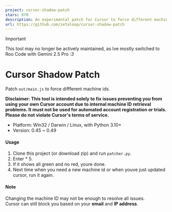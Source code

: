 ```yaml
---
project: cursor-shadow-patch
stars: 870
description: An experimental patch for Cursor to force different machine ids.
url: https://github.com/zetaloop/cursor-shadow-patch
---
```


Important

This tool may no longer be actively maintained, as Ive mostly switched to Roo Code with Gemini 2.5 Pro _:3_

Cursor Shadow Patch
===================

Patch `out/main.js` to force diffferent machine ids.

**Disclaimer: This tool is intended solely to fix issues preventing you from using your own Cursor account due to internal machine ID retrieval problems. It must not be used for automated account registration or trials. Please do not violate Cursor's terms of service.**

-   Platform: Win32 / Darwin / Linux, with Python 3.10+
-   Version: 0.45 ~ 0.49

#### Usage

1.  Clone this project (or download zip) and run `patcher.py`.
2.  Enter \* 5.
3.  If it shows all green and no red, youre done.
4.  Next time when you need a new machine id or when youve just updated cursor, run it again.

#### Note

Changing the machine ID may not be enough to resolve all issues.  
Cursor can still block you based on your **email** and **IP address**.
